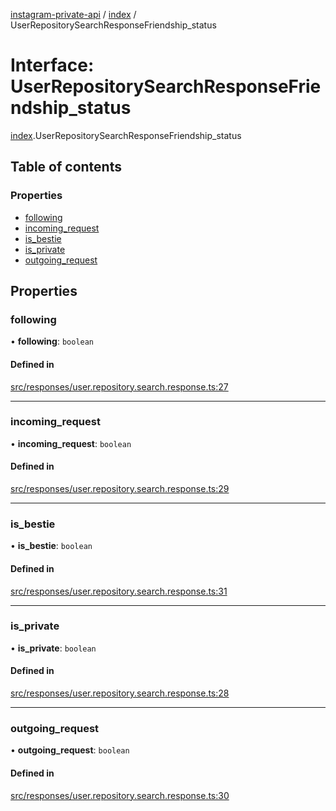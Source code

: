 [instagram-private-api](../../README.md) / [index](../../modules/index.md) / UserRepositorySearchResponseFriendship_status

# Interface: UserRepositorySearchResponseFriendship\_status

[index](../../modules/index.md).UserRepositorySearchResponseFriendship_status

## Table of contents

### Properties

- [following](UserRepositorySearchResponseFriendship_status.md#following)
- [incoming\_request](UserRepositorySearchResponseFriendship_status.md#incoming_request)
- [is\_bestie](UserRepositorySearchResponseFriendship_status.md#is_bestie)
- [is\_private](UserRepositorySearchResponseFriendship_status.md#is_private)
- [outgoing\_request](UserRepositorySearchResponseFriendship_status.md#outgoing_request)

## Properties

### following

• **following**: `boolean`

#### Defined in

[src/responses/user.repository.search.response.ts:27](https://github.com/Nerixyz/instagram-private-api/blob/0e0721c/src/responses/user.repository.search.response.ts#L27)

___

### incoming\_request

• **incoming\_request**: `boolean`

#### Defined in

[src/responses/user.repository.search.response.ts:29](https://github.com/Nerixyz/instagram-private-api/blob/0e0721c/src/responses/user.repository.search.response.ts#L29)

___

### is\_bestie

• **is\_bestie**: `boolean`

#### Defined in

[src/responses/user.repository.search.response.ts:31](https://github.com/Nerixyz/instagram-private-api/blob/0e0721c/src/responses/user.repository.search.response.ts#L31)

___

### is\_private

• **is\_private**: `boolean`

#### Defined in

[src/responses/user.repository.search.response.ts:28](https://github.com/Nerixyz/instagram-private-api/blob/0e0721c/src/responses/user.repository.search.response.ts#L28)

___

### outgoing\_request

• **outgoing\_request**: `boolean`

#### Defined in

[src/responses/user.repository.search.response.ts:30](https://github.com/Nerixyz/instagram-private-api/blob/0e0721c/src/responses/user.repository.search.response.ts#L30)
